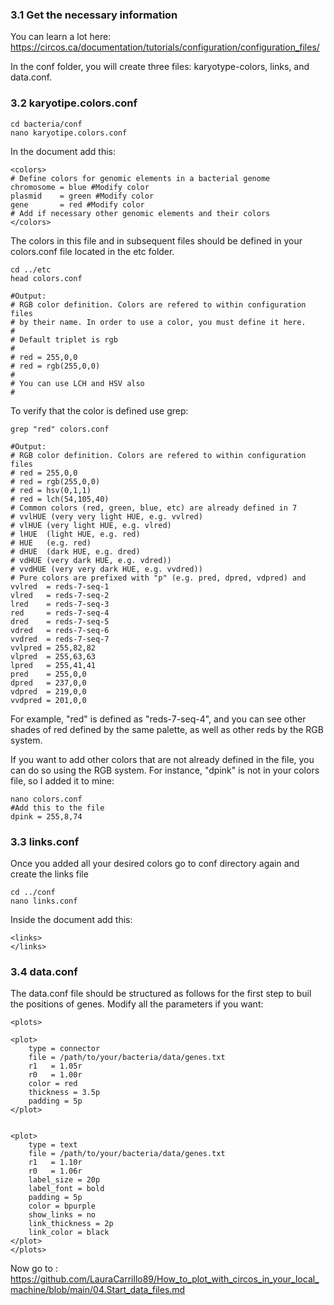 ### 3.1 Get the necessary information
You can learn a lot here: https://circos.ca/documentation/tutorials/configuration/configuration_files/

In the conf folder, you will create three files: karyotype-colors, links, and data.conf. 

### 3.2 karyotipe.colors.conf 

```
cd bacteria/conf
nano karyotipe.colors.conf
```

In the document add this:

```
<colors>
# Define colors for genomic elements in a bacterial genome
chromosome = blue #Modify color
plasmid    = green #Modify color
gene       = red #Modify color
# Add if necessary other genomic elements and their colors
</colors>
```

The colors in this file and in subsequent files should be defined in your colors.conf file located in the etc folder.

```
cd ../etc
head colors.conf
```
```
#Output:
# RGB color definition. Colors are refered to within configuration files
# by their name. In order to use a color, you must define it here.
#
# Default triplet is rgb
#
# red = 255,0,0
# red = rgb(255,0,0)
#
# You can use LCH and HSV also
#
```

To verify that the color is defined use grep:
```
grep "red" colors.conf
```

```
#Output:
# RGB color definition. Colors are refered to within configuration files
# red = 255,0,0
# red = rgb(255,0,0)
# red = hsv(0,1,1)
# red = lch(54,105,40)
# Common colors (red, green, blue, etc) are already defined in 7
# vvlHUE (very very light HUE, e.g. vvlred)
# vlHUE (very light HUE, e.g. vlred)
# lHUE  (light HUE, e.g. red)
# HUE   (e.g. red)
# dHUE  (dark HUE, e.g. dred)
# vdHUE (very dark HUE, e.g. vdred))
# vvdHUE (very very dark HUE, e.g. vvdred))
# Pure colors are prefixed with "p" (e.g. pred, dpred, vdpred) and
vvlred  = reds-7-seq-1
vlred   = reds-7-seq-2
lred    = reds-7-seq-3
red     = reds-7-seq-4
dred    = reds-7-seq-5
vdred   = reds-7-seq-6
vvdred  = reds-7-seq-7
vvlpred = 255,82,82
vlpred  = 255,63,63
lpred   = 255,41,41
pred    = 255,0,0
dpred   = 237,0,0
vdpred  = 219,0,0
vvdpred = 201,0,0
```

For example, "red" is defined as "reds-7-seq-4", and you can see other shades of red defined by the same palette, as well as other reds by the RGB 
system.

If you want to add other colors that are not already defined in the file, you can do so using the RGB system. For instance, "dpink" is not in your
colors file, so I added it to mine:

```
nano colors.conf
#Add this to the file
dpink = 255,8,74
```

### 3.3 links.conf
Once you added all your desired colors go to conf directory again and create the links file

```
cd ../conf
nano links.conf
```

Inside the document add this:
```
<links>
</links>
```

### 3.4 data.conf
The data.conf file should be structured as follows for the first step to buil the positions of genes.
Modify all the parameters if you want:

```
<plots>

<plot>
    type = connector
    file = /path/to/your/bacteria/data/genes.txt
    r1   = 1.05r
    r0   = 1.00r
    color = red  
    thickness = 3.5p 
    padding = 5p
</plot>


<plot>
    type = text
    file = /path/to/your/bacteria/data/genes.txt
    r1   = 1.10r
    r0   = 1.06r
    label_size = 20p
    label_font = bold
    padding = 5p
    color = bpurple
    show_links = no
    link_thickness = 2p
    link_color = black
</plot>
</plots>
```

Now go to : https://github.com/LauraCarrillo89/How_to_plot_with_circos_in_your_local_machine/blob/main/04.Start_data_files.md
